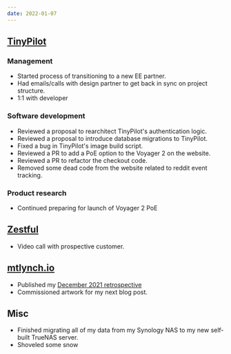 ```yaml
---
date: 2022-01-07
---
```


## [TinyPilot](https://tinypilotkvm.com)

### Management

- Started process of transitioning to a new EE partner.
- Had emails/calls with design partner to get back in sync on project structure.
- 1:1 with developer

### Software development

- Reviewed a proposal to rearchitect TinyPilot's authentication logic.
- Reviewed a proposal to introduce database migrations to TinyPilot.
- Fixed a bug in TinyPilot's image build script.
- Reviewed a PR to add a PoE option to the Voyager 2 on the website.
- Reviewed a PR to refactor the checkout code.
- Removed some dead code from the website related to reddit event tracking.

### Product research

- Continued preparing for launch of Voyager 2 PoE

## [Zestful](https://zestfuldata.com)

- Video call with prospective customer.

## [mtlynch.io](https://mtlynch.io)

- Published my [December 2021 retrospective](https://mtlynch.io/retrospectives/2022/01/)
- Commissioned artwork for my next blog post.

## Misc

- Finished migrating all of my data from my Synology NAS to my new self-built TrueNAS server.
- Shoveled some snow
